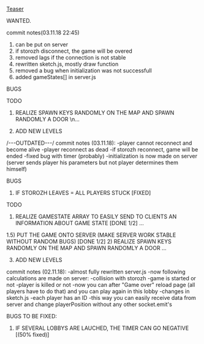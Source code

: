 [Teaser](https://youtu.be/wYnXzVKCy7c)

WANTED.

commit notes(03.11.18 22:45)

1) can be put on server
2) if storozh disconnect, the game will be overed
3) removed lags if the connection is not stable
4) rewritten sketch.js, mostly draw function
5) removed a bug when initialization was not successfull
6) added gameStates[] in server.js

BUGS

TODO

1) REALIZE SPAWN KEYS RANDOMLY ON THE MAP AND SPAWN RANDOMLY A DOOR
\n...

2) ADD NEW LEVELS

/---OUTDATED---/
commit notes (03.11.18):
-player cannot reconnect and become alive
-player reconnect as dead
-if storozh reconnect, game will be ended
-fixed bug with timer (probably)
-initialization is now made on server
 (server sends player his parameters but not player determines them himself)

BUGS
1) IF STOROZH LEAVES = ALL PLAYERS STUCK [FIXED]

TODO
1) REALIZE GAMESTATE ARRAY TO EASILY SEND TO CLIENTS AN INFORMATION ABOUT GAME STATE [DONE 1/2]
...

1.5) PUT THE GAME ONTO SERVER (MAKE SERVER WORK STABLE WITHOUT RANDOM BUGS) [DONE 1/2]
2) REALIZE SPAWN KEYS RANDOMLY ON THE MAP AND SPAWN RANDOMLY A DOOR
...

3) ADD NEW LEVELS



commit notes (02.11.18):
-almost fully rewritten server.js
  -now following calculations are made on server:
    -collision with storozh
    -game is started or not
    -player is killed or not
  -now you can after "Game over" reload page (all players have to do that) and you can play again in this lobby
-changes in sketch.js
  -each player has an ID
  -this way you can easily receive data from server and change playerPosition without
    any other socket.emit's

BUGS TO BE FIXED:
1) IF SEVERAL LOBBYS ARE LAUCHED, THE TIMER CAN GO NEGATIVE [(50% fixed)]
